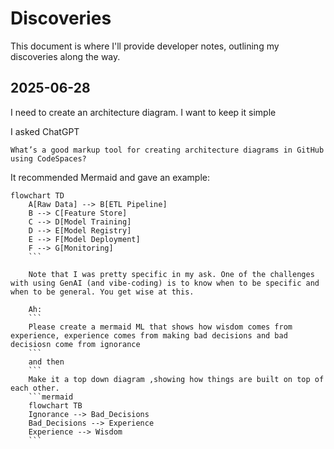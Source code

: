 # Discoveries

This document is where I'll provide developer notes, outlining my discoveries along the way.

## 2025-06-28
I need to create an architecture diagram. I want to keep it simple 

I asked ChatGPT
```
What’s a good markup tool for creating architecture diagrams in GitHub using CodeSpaces?
```

It recommended Mermaid and gave an example:

```mermaid
flowchart TD
    A[Raw Data] --> B[ETL Pipeline]
    B --> C[Feature Store]
    C --> D[Model Training]
    D --> E[Model Registry]
    E --> F[Model Deployment]
    F --> G[Monitoring]
    ```

    Note that I was pretty specific in my ask. One of the challenges with using GenAI (and vibe-coding) is to know when to be specific and when to be general. You get wise at this.

    Ah: 
    ```
    Please create a mermaid ML that shows how wisdom comes from experience, experience comes from making bad decisions and bad decisiosn come from ignorance
    ```
    and then
    ```
    Make it a top down diagram ,showing how things are built on top of each other.
    ```mermaid 
    flowchart TB
    Ignorance --> Bad_Decisions
    Bad_Decisions --> Experience
    Experience --> Wisdom
    ```